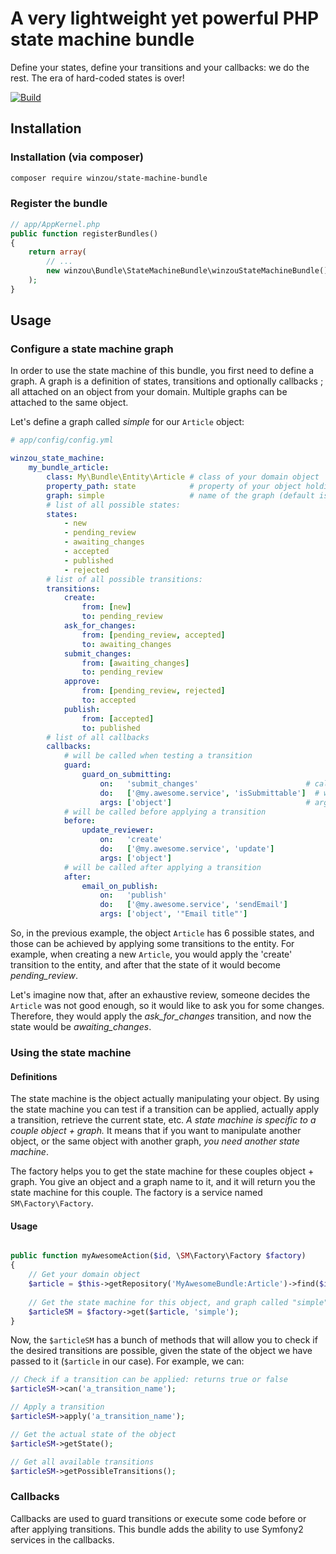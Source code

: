 A very lightweight yet powerful PHP state machine bundle
========================================================

Define your states, define your transitions and your callbacks: we do the rest.
The era of hard-coded states is over!

[![Build](https://github.com/winzou/StateMachineBundle/actions/workflows/build.yml/badge.svg?branch=master)](https://github.com/winzou/StateMachineBundle/actions/workflows/build.yml)

Installation
---------------

### Installation (via composer)
```sh
composer require winzou/state-machine-bundle
```

### Register the bundle
```php
// app/AppKernel.php
public function registerBundles()
{
    return array(
        // ...
        new winzou\Bundle\StateMachineBundle\winzouStateMachineBundle(),
    );
}
```

Usage
-----


### Configure a state machine graph

In order to use the state machine of this bundle, you first need to define a graph. A graph is a definition of states, transitions and optionally callbacks ; all attached on an object from your domain. Multiple graphs can be attached to the same object.

Let's define a graph called *simple* for our `Article` object:

```yaml
# app/config/config.yml

winzou_state_machine:
    my_bundle_article:
        class: My\Bundle\Entity\Article # class of your domain object
        property_path: state            # property of your object holding the actual state (default is "state")
        graph: simple                   # name of the graph (default is "default")
        # list of all possible states:
        states:
            - new
            - pending_review
            - awaiting_changes
            - accepted
            - published
            - rejected
        # list of all possible transitions:
        transitions:
            create:
                from: [new]
                to: pending_review
            ask_for_changes:
                from: [pending_review, accepted]
                to: awaiting_changes
            submit_changes:
                from: [awaiting_changes]
                to: pending_review
            approve:
                from: [pending_review, rejected]
                to: accepted
            publish:
                from: [accepted]
                to: published
        # list of all callbacks
        callbacks:
            # will be called when testing a transition
            guard:
                guard_on_submitting:
                    on:   'submit_changes'                        # call the callback on a specific transition
                    do:   ['@my.awesome.service', 'isSubmittable']  # will call the method of this Symfony service
                    args: ['object']                              # arguments for the callback
            # will be called before applying a transition
            before:
                update_reviewer:
                    on:   'create'
                    do:   ['@my.awesome.service', 'update']
                    args: ['object']
            # will be called after applying a transition
            after:
                email_on_publish:
                    on:   'publish'
                    do:   ['@my.awesome.service', 'sendEmail']
                    args: ['object', '"Email title"']
```

So, in the previous example, the object `Article` has 6 possible states, and those can be achieved by applying some transitions to the entity. For example, when creating a new `Article`, you would apply the 'create' transition to the entity, and after that the state of it would become *pending_review*. 

Let's imagine now that, after an exhaustive review, someone decides the `Article` was not good enough, so it would like to ask you for some changes. Therefore, they would apply the *ask_for_changes* transition, and now the state would be *awaiting_changes*.


### Using the state machine

#### Definitions

The state machine is the object actually manipulating your object. By using the state machine you can test if a transition can be applied, actually apply a transition, retrieve the current state, etc. *A state machine is specific to a couple object + graph.* It means that if you want to manipulate another object, or the same object with another graph, *you need another state machine*.

The factory helps you to get the state machine for these couples object + graph. You give an object and a graph name to it, and it will return you the state machine for this couple. The factory is a service named `SM\Factory\Factory`.

#### Usage


``` php

public function myAwesomeAction($id, \SM\Factory\Factory $factory)
{
    // Get your domain object
    $article = $this->getRepository('MyAwesomeBundle:Article')->find($id);
    
    // Get the state machine for this object, and graph called "simple"
    $articleSM = $factory->get($article, 'simple');
}
```

Now, the `$articleSM` has a bunch of methods that will allow you to check if the desired transitions are possible, given the state of the object we have passed to it (`$article` in our case). For example, we can:

``` php
// Check if a transition can be applied: returns true or false
$articleSM->can('a_transition_name');

// Apply a transition
$articleSM->apply('a_transition_name');

// Get the actual state of the object
$articleSM->getState();

// Get all available transitions
$articleSM->getPossibleTransitions();
```

### Callbacks

Callbacks are used to guard transitions or execute some code before or after applying transitions. This bundle adds the ability to use Symfony2 services in the callbacks.
